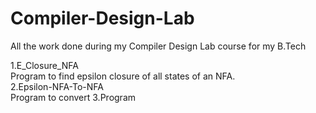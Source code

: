 # Compiler-Design-Lab
All the work done during my Compiler Design Lab course for my B.Tech 

1.E_Closure_NFA  <br />
Program to find epsilon closure of all states of an NFA.  <br />
2.Epsilon-NFA-To-NFA  <br />
Program to convert 
3.Program
